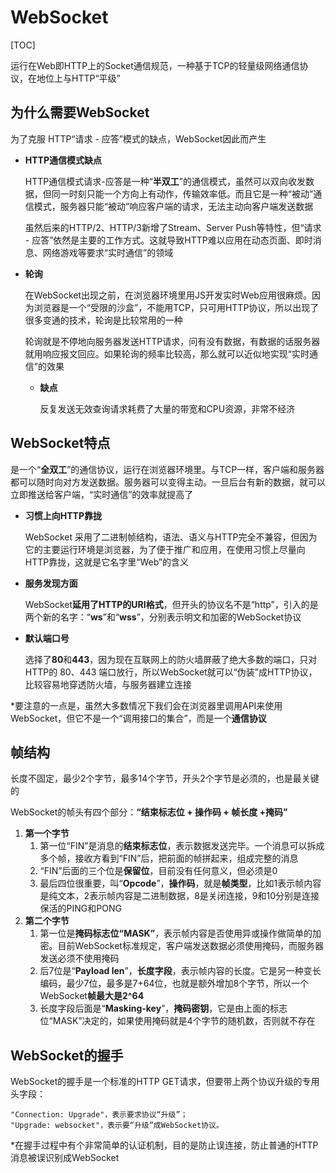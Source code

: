 # WebSocket

[TOC]

运行在Web即HTTP上的Socket通信规范，一种基于TCP的轻量级网络通信协议，在地位上与HTTP“平级”



## 为什么需要WebSocket

为了克服 HTTP“请求 - 应答”模式的缺点，WebSocket因此而产生

- **HTTP通信模式缺点**

  HTTP通信模式请求-应答是一种“**半双工**”的通信模式，虽然可以双向收发数据，但同一时刻只能一个方向上有动作，传输效率低。而且它是一种“被动”通信模式，服务器只能“被动”响应客户端的请求，无法主动向客户端发送数据

  虽然后来的HTTP/2、HTTP/3新增了Stream、Server Push等特性，但“请求 - 应答”依然是主要的工作方式。这就导致HTTP难以应用在动态页面、即时消息、网络游戏等要求“实时通信”的领域

- **轮询**

  在WebSocket出现之前，在浏览器环境里用JS开发实时Web应用很麻烦。因为浏览器是一个“受限的沙盒”，不能用TCP，只可用HTTP协议，所以出现了很多变通的技术，轮询是比较常用的一种

  轮询就是不停地向服务器发送HTTP请求，问有没有数据，有数据的话服务器就用响应报文回应。如果轮询的频率比较高，那么就可以近似地实现“实时通信”的效果

  - **缺点**

    反复发送无效查询请求耗费了大量的带宽和CPU资源，非常不经济



## WebSocket特点

是一个“**全双工**”的通信协议，运行在浏览器环境里。与TCP一样，客户端和服务器都可以随时向对方发送数据。服务器可以变得主动。一旦后台有新的数据，就可以立即推送给客户端，“实时通信”的效率就提高了

- **习惯上向HTTP靠拢**

  WebSocket 采用了二进制帧结构，语法、语义与HTTP完全不兼容，但因为它的主要运行环境是浏览器，为了便于推广和应用，在使用习惯上尽量向HTTP靠拢，这就是它名字里“Web”的含义

- **服务发现方面**

  WebSocket**延用了HTTP的URI格式**，但开头的协议名不是“http”，引入的是两个新的名字：“**ws**”和“**wss**”，分别表示明文和加密的WebSocket协议

- **默认端口号**

  选择了**80**和**443**，因为现在互联网上的防火墙屏蔽了绝大多数的端口，只对HTTP的 80、443 端口放行，所以WebSocket就可以“伪装”成HTTP协议，比较容易地穿透防火墙，与服务器建立连接

*要注意的一点是，虽然大多数情况下我们会在浏览器里调用API来使用WebSocket，但它不是一个“调用接口的集合”，而是一个**通信协议**



## 帧结构

长度不固定，最少2个字节，最多14个字节，开头2个字节是必须的，也是最关键的

 WebSocket的帧头有四个部分：**“结束标志位 + 操作码 + 帧长度 +掩码”**

1. **第一个字节**
   1. 第一位“FIN”是消息的**结束标志位**，表示数据发送完毕。一个消息可以拆成多个帧，接收方看到“FIN”后，把前面的帧拼起来，组成完整的消息
   2. “FIN”后面的三个位是**保留位**，目前没有任何意义，但必须是0
   3. 最后四位很重要，叫“**Opcode**”，**操作码**，就是**帧类型**，比如1表示帧内容是纯文本，2表示帧内容是二进制数据，8是关闭连接，9和10分别是连接保活的PING和PONG
2. **第二个字节**
   1. 第一位是**掩码标志位“MASK”**，表示帧内容是否使用异或操作做简单的加密。目前WebSocket标准规定，客户端发送数据必须使用掩码，而服务器发送必须不使用掩码
   2. 后7位是“**Payload len**”，**长度字段**，表示帧内容的长度。它是另一种变长编码，最少7位，最多是7+64位，也就是额外增加8个字节，所以一个WebSocket**帧最大是2^64**
   3. 长度字段后面是“**Masking-key**”，**掩码密钥**，它是由上面的标志位“MASK”决定的，如果使用掩码就是4个字节的随机数，否则就不存在



## WebSocket的握手

WebSocket的握手是一个标准的HTTP GET请求，但要带上两个协议升级的专用头字段：

```
"Connection: Upgrade"，表示要求协议“升级”；
"Upgrade: websocket"，表示要“升级”成WebSocket协议。
```

*在握手过程中有个非常简单的认证机制，目的是防止误连接，防止普通的HTTP消息被误识别成WebSocket

